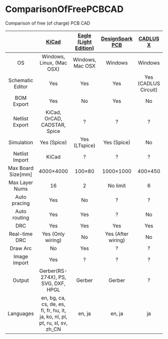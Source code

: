 ComparisonOfFreePCBCAD
======================

Comparison of free (of charge) PCB CAD

|　 | [KiCad](http://www.kicad-pcb.org/) | [Eagle (Light Edition)]((https://www.cadsoftusa.com/download-eagle/freeware/)) | [DesignSpark PCB](http://www.designspark.com/) | [CADLUS X](http://www.p-ban.com/cadlus/x_merit.html) | [PCBE](http://www.vector.co.jp/soft/winnt/business/se056371.html) | [Minimal Board Editor](http://www.suigyodo.com/online/mbe/mbe.htm) | [FreePCB](http://www.freepcb.com/) | [gEDA](http://pcb.geda-project.org/) |
|:-:|:-:|:-:|:-:|:-:|:-:|:-:|:-:|:-:|
|OS| Windows, Linux, (Mac OSX) | Windows, Mac OSX | Windows | Windows | Windows | Windows | Windows | Linux, Mac OSX, (Windows)|
|Schematic Editor| Yes | Yes | Yes | Yes (CADLUS Circuit) | No | Yes (BSch3V) | Yes (TinyCAD) | Yes |
|BOM Export| Yes | No | Yes | No | No | No | No | No |
|Netlist Export|KiCad, OrCAD, CADSTAR, Spice| ? | ? | ? | ? | ? | ? | ? |
|Simulation|Yes (Spice)|Yes (LTspice)|Yes (Spice)|No|No|No|No|Yes|
|Netlist Import| KiCad | ? | ? | ? | ? | ? | ? | ? |
|Max Board Size[mm] |4000×4000|100×80|1000×1000|400×450|1000×1000|300×300|1524×1524|Great|
|Max Layer Nums| 16 | 2 | No limit | 6 | 256 | 4| 16 | Many|
|Auto pracing|Yes|No|?|?|No|No|?|?|
|Auto routing|Yes|Yes|?|No|No|No|?|?|
|DRC| Yes | Yes | Yes | Yes | No | Yes | Yes | Yes |
|Real-time DRC| Yes (Only wiring) | No | Yes (After wiring) | No | No | No | No | No | No |
|Draw Arc| No | Yes | ? | ? | ? | Yes | ? | Yes |
|Image Import| Yes | ? | ? | ? | ? | ? | ? | ? |
|Output| Gerber(RS-274X), PS, SVG, DXF, HPGL | Gerber | Gerber | ? | Gerber | Gerber | Gerber | Gerber |
|Languages| en, bg, ca, cs, de, es, fi, fr, hu, it, ja, ko, nl, pl, pt, ru, sl, sv, zh_CN | en, ja | en, ja | ja | ja | ja | en, ja | en |
